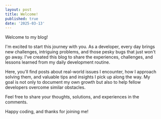 ```yaml
---
layout: post
title: Welcome!
published: true
date: '2025-03-13'
---
```

Welcome to my blog!

I'm excited to start this journey with you. As a developer, every day brings new challenges, intriguing problems, and those pesky bugs that just won't go away. I've created this blog to share the experiences, challenges, and lessons learned from my daily development routine.

Here, you'll find posts about real-world issues I encounter, how I approach solving them, and valuable tips and insights I pick up along the way. My goal is not only to document my own growth but also to help fellow developers overcome similar obstacles.

Feel free to share your thoughts, solutions, and experiences in the comments.

Happy coding, and thanks for joining me!
